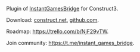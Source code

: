 Plugin of [InstantGamesBridge](https://github.com/mewtongames/instant-games-bridge) for Construct3. 

Download: [construct.net](https://www.construct.net/en/make-games/addons/748/instant-games-bridge), [github.com](https://github.com/instant-games-bridge/instant-games-bridge-construct/releases).

Roadmap: https://trello.com/b/NjF29vTW.

Join community: https://t.me/instant_games_bridge.